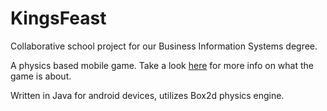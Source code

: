 # KingsFeast
Collaborative school project for our Business Information Systems degree.

A physics based mobile game. Take a look [here](https://webpages.tuni.fi/tamk_19tiko2d/index_en.html) for more info on what the game is about.

Written in Java for android devices, utilizes Box2d physics engine.
